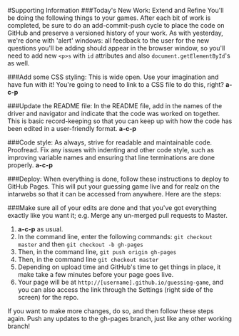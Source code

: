 #Supporting Information
###Today's New Work: Extend and Refine
You'll be doing the following things to your games. After each bit of work is completed, be sure to do an add-commit-push cycle to place the code on GitHub and preserve a versioned history of your work. As with yesterday, we're done with 'alert' windows: all feedback to the user for the new questions you'll be adding should appear in the browser window, so you'll need to add new `<p>s` with `id` attributes and also `document.getElementById`'s as well.

###Add some CSS styling:
This is wide open. Use your imagination and have fun with it! You're going to need to link to a CSS file to do this, right? **a-c-p**

###Update the README file:
In the README file, add in the names of the driver and navigator and indicate that the code was worked on together. This is basic record-keeping so that you can keep up with how the code has been edited in a user-friendly format.  **a-c-p**

###Code style:
As always, strive for readable and maintainable code. Proofread. Fix any issues with indenting and other code style, such as improving variable names and ensuring that line terminations are done properly.  **a-c-p**

###Deploy:
When everything is done, follow these instructions to deploy to GitHub Pages. This will put your guessing game live and for realz on the intarwebs so that it can be accessed from anywhere. Here are the steps:

###Make sure all of your edits are done and that you've got everything exactly like you want it; e.g. Merge any un-merged pull requests to Master.
1. **a-c-p** as usual.
2. In the command line, enter the following commands: `git checkout master` and then `git checkout -b gh-pages`
3. Then, in the command line, `git push origin gh-pages`
4. Then, in the command line `git checkout master`
5. Depending on upload time and GitHub's time to get things in place, it make take a few minutes before your page goes live.
6. Your page will be at `http://[username].github.io/guessing-game`, and you can also access the link through the Settings (right side of the screen) for the repo.

If you want to make more changes, do so, and then follow these steps again. Push any updates to the gh-pages branch, just like any other working branch!
